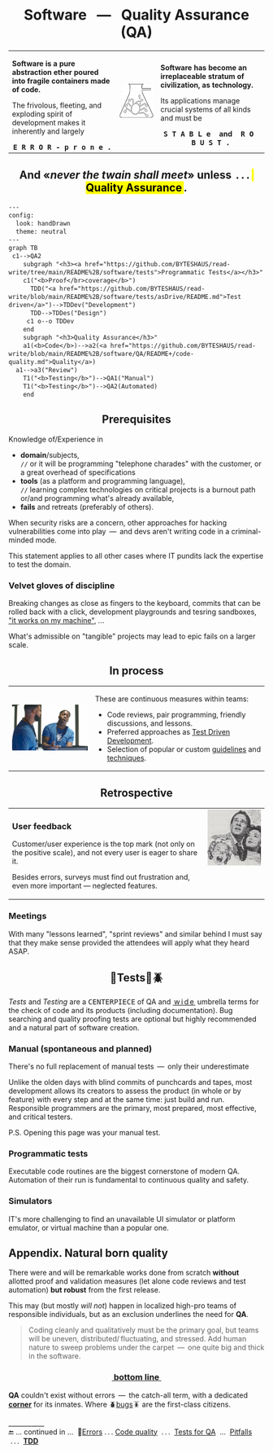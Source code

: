 <h1 align="center">Software &nbsp; &mdash; &nbsp; Quality Assurance (QA)</h1>

<table><tr valign="center"><td width="42%">
 
**Software is a pure abstraction ether poured into fragile containers made of code.**
 
The frivolous, fleeting, and exploding spirit of development makes it inherently and largely
 
<div align="center"><b><samp>E&thinsp;R&thinsp;R&thinsp;O&thinsp;R&thinsp;-&thinsp;p&thinsp;r&thinsp;o&thinsp;n&thinsp;e&thinsp;.</samp></b></div>
</td><td><picture><img alt="&nbsp;Bug in flask" src="../../_rsc/_img/signs/bugs/bug_in_flask-pencil-250px.jpg" /></picture></td><td width="42%">

**Software has become an irreplaceable stratum of civilization, as technology.**

Its applications manage crucial systems of all kinds and must be

<div align="center"><b><samp>S&thinsp;T&thinsp;A&thinsp;B&thinsp;L&thinsp;e&thinsp; </samp>and<samp> &thinsp;R&thinsp;O&thinsp;B&thinsp;U&thinsp;S&thinsp;T&thinsp;.</samp></b></div>
</td></tr></table>

<h2 align="center">And «<i>never the twain shall meet</i>» unless &thinsp;<b>.&thinsp;.&thinsp;.</b> <b><mark>&thinsp;Quality Assurance&thinsp;<mark></b>.</h2>

```mermaid
---
config:
  look: handDrawn
  theme: neutral
---
graph TB
 c1-->QA2
    subgraph "<h3><a href="https://github.com/BYTESHAUS/read-write/tree/main/README%2B/software/tests">Programmatic Tests</a></h3>"
    c1("<b>Proof</br>coverage</b>")
      TDD("<a href="https://github.com/BYTESHAUS/read-write/blob/main/README%2B/software/tests/asDrive/README.md">Test driven</a>")-->TDDev("Development")
      TDD-->TDDes("Design")
     c1 o--o TDDev
    end
    subgraph "<h3>Quality Assurance</h3>"
    a1(<b>Code</b>)-->a2(<a href="https://github.com/BYTESHAUS/read-write/blob/main/README%2B/software/QA/README+/code-quality.md">Quality</a>)
  a1-->a3("Review")
    T1("<b>Testing</b>")-->QA1("Manual")
    T1("<b>Testing</b>")-->QA2(Automated)
    end
```

<h2 align="center">Prerequisites</h2>

Knowledge of/Experience in

+ **domain**/subjects,\
`//` or it will be programming "telephone charades" with the customer, or a great overhead of specifications
+ **tools** (as a platform and programming language),\
`//` learning complex technologies on critical projects is a burnout path or/and programming what's already available,
+ **fails** and retreats (preferably of others).

When security risks are a concern, other approaches for hacking vulnerabilities come into play &thinsp;&mdash;&thinsp; and devs aren't writing code in a criminal-minded mode.

This statement applies to all other cases where IT pundits lack the expertise to test the domain.

### Velvet gloves of discipline

Breaking changes as close as fingers to the keyboard, commits that can be rolled back with a click, development playgrounds and tesring sandboxes, ["it works on my machine"](../../pencraft/README+/memes/README+/polyptych_works.md), ...

What's admissible on "tangible" projects may lead to epic fails on a larger scale.

<h2 align="center">In process</h2>

<table><tr>
 <td>
  <picture><img width="250px" alt="&nbsp;Drake helps Lil Yachty with laptop (&quot;Life Is Good&quot;)" title="&nbsp;Drake helps Lil Yachty with laptop&#013;&#010;(&quot;Life Is Good&quot;)" 
   src="../../_rsc/_img/memes/Drake_LilYachty-LifeIsGood_laptop.jpg" /></picture></td>
 <td>
 <p>These are continuous measures within teams:</p>
 <ul>
  <li>Code reviews, pair programming, friendly discussions, and lessons.</li>
  <li>Preferred approaches as <a href="../tests/asDrive/">Test Driven Development</a>.</li>
 <li>Selection of popular or custom <a href="https://github.com/BYTESHAUS/use-dev/tree/main/README+/frames">guidelines</a> and <a href="https://github.com/BYTESHAUS/use-dev/tree/main/README%2B/techniques">techniques</a>.</li>
 </ul>
</td>
</tr></table>

<h2 align="center">Retrospective</h2>

<table><tr valign="top">
 <td>

### User feedback

Customer/user experience is the top mark (not only on the positive scale), and not every user is eager to share it.

Besides errors, surveys must find out frustration and, even more important &mdash; neglected features.
 
</td>
 <td><picture><img alt="&nbsp;&nbsp;IT came from the outer space" width="250px"
    src="../../_rsc/_img/snap/movies/IT_came_from_outer_space.1953-frag.jpg" title="IT came from the outer space&#013;&#010;&#013;&#010;director Jack Arnold, 1953" /></picture></td>
</tr></table>

### Meetings

With many "lessons learned", "sprint reviews" and similar behind I must say that they make sense provided the attendees will apply what they heard ASAP.

<h2 align="center">🧪Tests📏🪲</h2>

_Tests_ and _Testing_ are a <samp>CENTERPIECE</samp> of QA and <ins>&thinsp;w&thinsp;i&thinsp;d&thinsp;e&thinsp;</ins> umbrella terms for the check of code and its products (including documentation). Bug searching and quality proofing tests are optional but highly recommended and a natural part of software creation. 

### Manual (spontaneous and planned)

There's no full replacement of manual tests &thinsp;&mdash;&thinsp; only their underestimate

Unlike the olden days with blind commits of punchcards and tapes, most development allows its creators to assess the product (in whole or by feature) with every step and at the same time: just build and run.
 Responsible programmers are the primary, most prepared, most effective, and critical testers.

P.S. Opening this page was your manual test. 

### Programmatic tests

Executable code routines are the biggest cornerstone of modern QA. Automation of their run is fundamental to continuous quality and safety.

### Simulators

IT's more challenging to find an unavailable UI simulator or platform emulator, or virtual machine than a popular one.

## Appendix. Natural born quality

There were and will be remarkable works done from scratch **without** allotted proof and validation measures (let alone code reviews and test automation) **but robust** from the first release. 

This may (but mostly _will not_) happen in localized high-pro teams of responsible individuals, but as an exclusion underlines the need for __QA__.

> Coding cleanly and qualitatively must be the primary goal, but teams will be uneven, distributed/&thinsp;fluctuating, and stressed. Add human nature to sweep problems under the carpet &thinsp;&mdash;&thinsp; one quite big and thick in the software.
<h3 align="center"><ins>&nbsp;bottom line&nbsp;</ins></h3>

**QA** couldn't exist without errors &thinsp;&mdash;&thinsp; the catch-all term, with a dedicated [**corner**](README+/errors/) for its inmates. Where 🪲[bugs](README+/errors/README+/bugs.md)🪳 are the first-class citizens.

___________\
:end: ... continued in ... &nbsp;🚧[Errors](README+/errors/)  .&thinsp;.&thinsp;.  [Code quality](code_quality) &nbsp;.&thinsp;.&thinsp;.&nbsp; [Tests for QA](../tests/asQA/) &nbsp;...&nbsp; [Pitfalls](README+/QA-pitfalls.md) &nbsp;.&thinsp;.&thinsp;.&nbsp; [**TDD**](../tests/asDrive)
